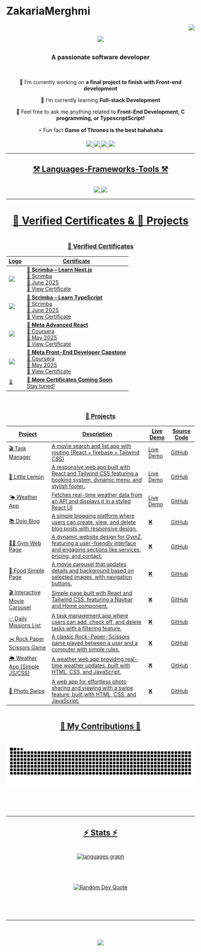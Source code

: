 # ZakariaMerghmi

<img align="right" src="https://visitor-badge.laobi.icu/badge?page_id=ZakariaMerghmi.README.md" />
<h1 align="center">
    <img src="https://readme-typing-svg.herokuapp.com/?font=Righteous&size=35&center=true&vCenter=true&width=500&height=70&duration=4000&lines=Hi+There!+👋;+I'm+Zakaria+Merghmi!;" />
</h1>
<h3 align="center">A passionate software developer  </h3>
<br/>

<div align="center">
 
 🔭 I’m currently working on **a final project to finish with Front-end development**
 
 🌱 I’m currently learning **Full-stack Development**

💬 Feel free to ask me anything related to **Front-End Development, C programming, or TypescriptScript!**

⚡ Fun fact **Game of Thrones is the best hahahaha**
<div align="center"> 
  <a href="mailto:zakariaprogrammieren@gmail.com">
    <img src="https://img.shields.io/badge/Gmail-333333?style=for-the-badge&logo=gmail&logoColor=red" />
  </a>
  <a href="https://linkedin.com/in/zakaria-merghmi-77877a312" target="_self">
       <img src="https://img.shields.io/badge/LinkedIn-0077B5?style=for-the-badge&logo=linkedin&logoColor=white" target="_blank" />
  </a>
    <a href="https://www.instagram.com/dev_with__zakaria?utm_source=ig_web_button_share_sheet&igsh=ZDNlZDc0MzIxNw==" target="_blank">
        <img src="https://img.shields.io/badge/Instagram-E4405F?style=for-the-badge&logo=instagram&logoColor=white">
    </a>
    <a href="https://www.tiktok.com/@dev_with__zakaria?is_from_webapp=1&sender_device=pc">
       <img src="https://img.shields.io/badge/TikTok-%23000000.svg?style=for-the-badge&logo=TikTok&logoColor=white")
    </a>
</div>
<hr/>
 
<h2 align="center">⚒️ Languages-Frameworks-Tools ⚒️</h2>
<br/>
<div align="center">
    <img src="https://skillicons.dev/icons?i=html,css,tailwind,react,nextjs,vscode,github,figma" />
    <img src="https://skillicons.dev/icons?i=javascript,typescript,c" /><br>
</div>
<hr/>

# 🏅 Verified Certificates & 📂 Projects

<div style="display: flex; gap: 20px; flex-wrap: wrap; align-items: flex-start;">

<!-- Certificates -->
<div style="flex: 1; min-width: 300px;">

### 🏅 Verified Certificates

| Logo | Certificate |
|------|-------------|
| <img src="https://scrimba.com/static/art/scrimba-og-image.png" width="80"/> | **🌟 Scrimba – Learn Next.js**  <br> 🏢 Scrimba  <br> 📅 June 2025  <br> [🔗 View Certificate](https://www.coursera.org/account/accomplishments/certificate/WUDQLRT1TM1E) |
| <img src="https://scrimba.com/static/art/scrimba-og-image.png" width="80"/> | **🌟 Scrimba – Learn TypeScript**  <br> 🏢 Scrimba  <br> 📅 June 2025  <br> [🔗 View Certificate](https://www.coursera.org/account/accomplishments/certificate/5K8TWC8Q6VX8) |
| <img src="https://i.imgur.com/9pRZPyh.png" width="80"/> | **🌟 Meta Advanced React**  <br> 🏢 Coursera  <br> 📅 May 2025 <br> [🔗 View Certificate](https://www.coursera.org/account/accomplishments/certificate/EI4CO8APXMXI) |
| <img src="https://i.imgur.com/9pRZPyh.png" width="80"/> | **🌟 Meta Front-End Developer Capstone**  <br> 🏢 Coursera  <br> 📅 May 2025  <br> [🔗 View Certificate](https://www.coursera.org/account/accomplishments/certificate/XUNDKWXF0L20) |
| ⏳ | **📜 More Certificates Coming Soon**  <br> Stay tuned! |

</div>

<!-- Projects -->
<div style="flex: 2; min-width: 500px;">

### 📂 Projects

| Project | Description | Live Demo | Source Code |
|--------|-------------|-----------|-------------|
| 🎬 Task Manager |A movie search and list app with routing (React + firebase + Tailwind CSS)  | [Live Demo](https://cine-zakaria-1xhr.vercel.app/) |[GitHub](https://github.com/ZakariaMerghmi/CineZakaria) |
| 🍋 Little Lemon | 	A responsive web app built with React and Tailwind CSS featuring a booking system, dynamic menu, and stylish footer. |[Live Demo](https://little-lemon-uw42-g4cjq8geh-zakaria-merghmis-projects.vercel.app/) | [GitHub](https://github.com/ZakariaMerghmi/little-lemon) |
| 🌤️ Weather App | Fetches real-time weather data from an API and displays it in a styled React UI | [Live Demo](https://wheather-app-react-kbbi.vercel.app/) | [GitHub](https://github.com/ZakariaMerghmi/wheather-app-react.git) |
| 📚 Dojo Blog | 	A simple blogging platform where users can create, view, and delete blog posts with responsive design.| ❌ | [GitHub](https://github.com/ZakariaMerghmi/Dojo-blog)  |
| 🏋️‍♂️ Gym Web Page | 	A dynamic website design for GymZ, featuring a user-friendly interface and engaging sections like services, pricing, and contact.| ❌ | [GitHub](https://github.com/ZakariaMerghmi/gym-web-page)  |
| 🍕 Food Simple Page | A movie carousel that updates details and background based on selected images, with navigation buttons.| ❌ | [GitHub](https://github.com/ZakariaMerghmi/food-very-simple-page) |
| 🎬 Interactive Movie Carousel | Simple page built with React and Tailwind CSS, featuring a Navbar and Home component.| ❌ | [GitHub](https://github.com/ZakariaMerghmi/Interactive-Movie-Carousel) |
| ✅ Daily Missions List |A task management app where users can add, check off, and delete tasks with a filtering feature.| ❌ | [GitHub](https://github.com/ZakariaMerghmi/daily-missions-list) |
| ✂️ Rock Paper Scissors Game |A classic Rock-Paper-Scissors game played between a user and a computer with simple rules.| ❌ | [GitHub](https://github.com/ZakariaMerghmi/rock-paper-scissor-game) |
| 🌦️ Weather App (Simple JS/CSS) |A weather web app providing real-time weather updates, built with HTML, CSS, and JavaScript.| ❌ | [GitHub](https://github.com/ZakariaMerghmi/wheather-app-simpleJSAndCSS) |
| 📸 Photo Swipe |A web app for effortless photo sharing and viewing with a swipe feature, built with HTML, CSS, and JavaScript.| ❌ | [GitHub](https://github.com/ZakariaMerghmi/photo-swip) |

</div>

</div>

<div align="center">
  <h2>🐍 My Contributions 🐍</h2>
  <br>
  <img alt="snake eating my contributions" src="https://raw.githubusercontent.com/ZakariaMerghmi/ZakariaMerghmi/output/github-contribution-grid-snake.svg" />
  
  <br/><br/><br/>
</div>
<hr/>

<h2 align="center">⚡ Stats ⚡</h2>
<br>
<div align=center>
   <img src="https://github-readme-stats.vercel.app/api/top-langs?username=ZakariaMerghmi&locale=en&hide_title=false&layout=compact&card_width=320&langs_count=5&theme=dracula&hide_border=false&order=2"
       height="150" alt="languages graph"  />
   
</div>
  <br/>
  
</div>
<br>
<br>
<p align="center">
  <img src="https://quotes-github-readme.vercel.app/api?type=horizontal&theme=transparent" alt="Random Dev Quote" />
</p>
<br><br><br>
<hr>
<h1 align="center">
    <img src="https://readme-typing-svg.herokuapp.com/?font=Righteous&size=35&center=true&vCenter=true&width=500&height=70&duration=4000&lines=thx+for+visiting!+👋;+come+back+again!;" />
</h1>
